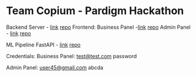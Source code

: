 # Team Copium - Pardigm Hackathon

Backend Server - [link](http://) [repo](https://github.com/diivi/shipper-api)
Frontend:
Business Panel -[link](http://143.244.136.61:3000/) [repo](https://github.com/TheLazron/shipperFrontend)
Admin Panel - [link](http://143.244.136.61:5173/login) [repo](https://github.com/TheLazron/shipperFrontend/tree/adminPanel)

ML Pipeline FastAPI - [link](http://143.244.136.61:8000/docs) [repo](https://github.com/Th0masCat/prediction-model-api)

Credentials:
Business Panel:
test@test.com
password

Admin Panel:
user45@gmail.com
abcda


